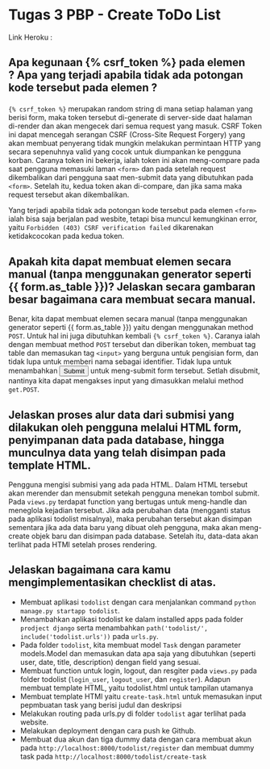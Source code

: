 # Tugas 3 PBP - Create ToDo List

Link Heroku : 

## Apa kegunaan {% csrf_token %} pada elemen <form>? Apa yang terjadi apabila tidak ada potongan kode tersebut pada elemen <form>?

`{% csrf_token %}` merupakan random string di mana setiap halaman yang berisi form, maka token tersebut di-generate di server-side daat halaman di-render dan akan mengecek dari semua request yang masuk. CSRF Token ini dapat mencegah serangan CSRF (Cross-Site Request Forgery) yang akan membuat penyerang tidak mungkin melakukan permintaan HTTP yang secara sepenuhnya valid yang cocok untuk diumpankan ke pengguna korban. Caranya token ini bekerja, ialah token ini akan meng-compare pada saat pengguna memasuki laman `<form>` dan pada setelah request dikembalikan dari pengguna saat men-submit data yang dibutuhkan pada `<form>`. Setelah itu, kedua token akan di-compare, dan jika sama maka request tersebut akan dikembalikan.

Yang terjadi apabila tidak ada potongan kode tersebut pada elemen `<form>` ialah bisa saja berjalan pad wesbite, tetapi bisa muncul kemungkinan error, yaitu `Forbidden (403) CSRF verification failed` dikarenakan ketidakcocokan pada kedua token.

## Apakah kita dapat membuat elemen <form> secara manual (tanpa menggunakan generator seperti {{ form.as_table }})? Jelaskan secara gambaran besar bagaimana cara membuat <form> secara manual.
Benar, kita dapat membuat elemen <form> secara manual (tanpa menggunakan generator seperti {{ form.as_table }}) yaitu dengan menggunakan method `POST`. Untuk hal ini juga dibutuhkan kembali `{% csrf_token %}`. Caranya ialah dengan membuat method `POST` tersebut dan diberikan token, membuat tag table dan memasukan tag `<input>` yang berguna untuk pengisian form, dan tidak lupa untuk memberi nama sebagai identifier. Tidak lupa untuk menambahkan <input type="submit"> untuk meng-submit form tersebut. Setlah disubmit, nantinya kita dapat mengakses input yang dimasukkan melalui method `get.POST`.

## Jelaskan proses alur data dari submisi yang dilakukan oleh pengguna melalui HTML form, penyimpanan data pada database, hingga munculnya data yang telah disimpan pada template HTML.
Pengguna mengisi submisi yang ada pada HTML. Dalam HTML tersebut akan merender dan mensubmit setekah pengguna menekan tombol submit. Pada `views.py` terdapat function yang bertugas untuk meng-handle  dan meneglola kejadian tersebut. Jika ada perubahan data (mengganti status pada aplikasi todolist misalnya), maka perubahan tersebut akan disimpan sementara jika ada data baru yang dibuat oleh pengguna, maka akan meng-create objek baru dan disimpan pada database. Setelah itu, data-data akan terlihat pada HTMl setelah proses rendering.

## Jelaskan bagaimana cara kamu mengimplementasikan checklist di atas.
- Membuat aplikasi `todolist` dengan cara menjalankan command `python manage.py startapp todolist`.
- Menambahkan aplikasi todolist ke dalam installed apps pada folder `prodject django` serta menambahkan `path('todolist/', include('todolist.urls'))` pada `urls.py`.
- Pada folder `todolist`, kita membuat model `Task` dengan parameter models.Model dan memasukan data apa saja yang dibutuhkan (seperti user, date, title, description) dengan field yang sesuai.
- Membuat function untuk login, logout, dan resgiter pada `views.py` pada folder todolist (`login_user`, `logout_user`, dan `register`). Adapun membuat template HTML, yaitu todolist.html untuk tampilan utamanya
- Membuat template HTMl yaitu `create-task.html` untuk memasukan input pepmbuatan task yang berisi judul dan deskripsi
- Melakukan routing pada urls.py di folder `todolist` agar terlihat pada website.
- Melakukan deployment dengan cara push ke Github.
- Membuat dua akun dan tiga dummy data dengan cara membuat akun pada `http://localhost:8000/todolist/register` dan membuat dummy task pada `http://localhost:8000/todolist/create-task`